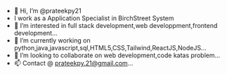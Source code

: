 - 👋 Hi, I’m @prateekpy21
- I work as a Application Specialist in BirchStreet System
- 👀 I’m interested in full stack development,web developpment,frontend development...
- 🌱 I’m currently working on python,java,javascript,sql,HTML5,CSS,Tailwind,ReactJS,NodeJS...
- 💞️ I’m looking to collaborate on web development,code katas problem...
- 📫 Contact @ prateekpy.21@gmail.com...

<!---
prateekpy21/prateekpy21 is a ✨ special ✨ repository because its `README.md` (this file) appears on your GitHub profile.
You can click the Preview link to take a look at your changes.
--->
